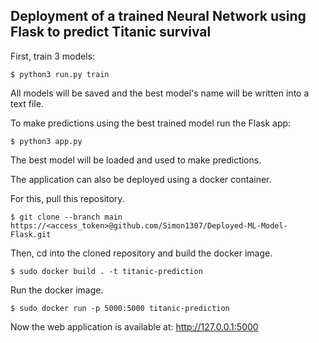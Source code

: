 ## Deployment of a trained Neural Network using Flask to predict Titanic survival
First, train 3 models:

    $ python3 run.py train

All models will be saved and the best model's name will be written 
into a text file.

To make predictions using the best trained model run the Flask app:

    $ python3 app.py

The best model will be loaded and used to make predictions. 

The application can also be deployed using a docker container. 

For this, pull this repository. 

    $ git clone --branch main https://<access_token>@github.com/Simon1307/Deployed-ML-Model-Flask.git

Then, cd into the cloned repository and build the docker image.

    $ sudo docker build . -t titanic-prediction

Run the docker image.

    $ sudo docker run -p 5000:5000 titanic-prediction

Now the web application is available at: http://127.0.0.1:5000

